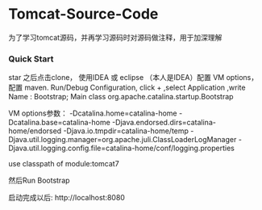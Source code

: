 # Tomcat-Source-Code

 为了学习tomcat源码，并再学习源码时对源码做注释，用于加深理解


### Quick Start

star 之后点击clone， 使用IDEA 或 eclipse （本人是IDEA）配置 VM options，
配置 maven.
Run/Debug Configuration, click + ,select Application ,write Name : Bootstrap;
Main class org.apache.catalina.startup.Bootstrap

VM options参数：
-Dcatalina.home=catalina-home -Dcatalina.base=catalina-home
-Djava.endorsed.dirs=catalina-home/endorsed -Djava.io.tmpdir=catalina-home/temp
-Djava.util.logging.manager=org.apache.juli.ClassLoaderLogManager
-Djava.util.logging.config.file=catalina-home/conf/logging.properties

use classpath of module:tomcat7


然后Run Bootstrap

启动完成以后: http://localhost:8080
